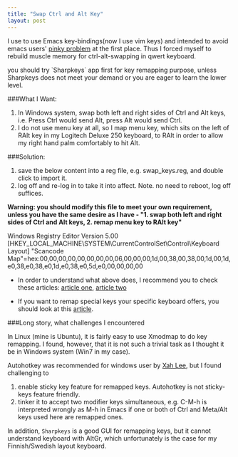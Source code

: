 ```yaml
---
title: "Swap Ctrl and Alt Key"
layout: post
---
```



I use to use Emacs key-bindings(now I use vim keys) and intended to avoid emacs users' [pinky problem](http://ergoemacs.org/emacs/emacs_pinky.html) at the first place. Thus I forced myself to rebuild muscle memory for ctrl-alt-swapping in qwert keyboard.

<div class="message">
you should try `Sharpkeys` app first for key remapping purpose, unless Sharpkeys does not meet your demand or you are eager to learn the lower level.
</div>

###What I Want:
1. In Windows system, swap both left and right sides of Ctrl and Alt keys, i.e. Press Ctrl would send Alt, press Alt would send Ctrl.
2. I do not use menu key at all, so I map menu key, which sits on the left of RAlt key in my Logitech Deluxe 250 keyboard, to RAlt in order to allow my right hand palm comfortably to hit Alt.

###Solution:

1. save the below content into a reg file, e.g. swap_keys.reg, and double click to import it.
2. log off and re-log in to take it into affect. Note. no need to reboot, log off suffices.

**Warning: you should modify this file to meet your own requirement, unless you have the same desire as I have - "1. swap both left and right sides of Ctrl and Alt keys, 2. remap menu key to RAlt key"**
<div class="message">
Windows Registry Editor Version 5.00
 [HKEY_LOCAL_MACHINE\SYSTEM\CurrentControlSet\Control\Keyboard Layout]
 "Scancode Map"=hex:00,00,00,00,00,00,00,00,06,00,00,00,1d,00,38,00,38,00,1d,00,1d,e0,38,e0,38,e0,1d,e0,38,e0,5d,e0,00,00,00,00
</div>


* In order to understand what above does, I recommend you to check these articles:
[article one](http://www.northcode.com/blog.php/2007/07/25/Securing-Windows-For-Use-As-A-Kiosk),
[article two](http://www.howtogeek.com/howto/windows-vista/disable-caps-lock-key-in-windows-vista/)

* If you want to remap special keys your specific keyboard offers, you should look at this [article](http://www.win.tue.nl/~aeb/linux/kbd/scancodes-6.html).

###Long story, what challenges I encountered

In Linux (mine is Ubuntu), it is fairly easy to use Xmodmap to do key remapping. I found, however, that it is not such a trivial task as I thought it be in Windows system (Win7 in my case).

Autohotkey was recommended for windows user by [Xah Lee](http://xahlee.info/mswin/Windows_keybinding.html), but I found challenging to

1. enable sticky key feature for remapped keys. Autohotkey is not sticky-keys feature friendly.
2. tinker it to accept two modifier keys simultaneous, e.g. C-M-h is interpreted wrongly as M-h in Emacs if one or both of Ctrl and Meta/Alt keys used here are remapped ones.

In addition, `Sharpkeys` is a good GUI for remapping keys, but it cannot understand keyboard with AltGr, which unfortunately is the case for my Finnish/Swedish layout keyboard.
